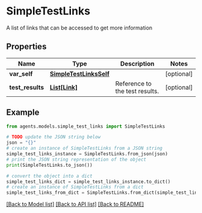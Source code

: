 # SimpleTestLinks

A list of links that can be accessed to get more information

## Properties

Name | Type | Description | Notes
------------ | ------------- | ------------- | -------------
**var_self** | [**SimpleTestLinksSelf**](SimpleTestLinksSelf.md) |  | [optional] 
**test_results** | [**List[Link]**](Link.md) | Reference to the test results. | [optional] 

## Example

```python
from agents.models.simple_test_links import SimpleTestLinks

# TODO update the JSON string below
json = "{}"
# create an instance of SimpleTestLinks from a JSON string
simple_test_links_instance = SimpleTestLinks.from_json(json)
# print the JSON string representation of the object
print(SimpleTestLinks.to_json())

# convert the object into a dict
simple_test_links_dict = simple_test_links_instance.to_dict()
# create an instance of SimpleTestLinks from a dict
simple_test_links_from_dict = SimpleTestLinks.from_dict(simple_test_links_dict)
```
[[Back to Model list]](../README.md#documentation-for-models) [[Back to API list]](../README.md#documentation-for-api-endpoints) [[Back to README]](../README.md)


